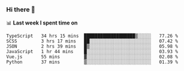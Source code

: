 ### Hi there 👋

<!--
**DBvc/DBvc** is a ✨ _special_ ✨ repository because its `README.md` (this file) appears on your GitHub profile.

Here are some ideas to get you started:

- 🔭 I’m currently working on ...
- 🌱 I’m currently learning ...
- 👯 I’m looking to collaborate on ...
- 🤔 I’m looking for help with ...
- 💬 Ask me about ...
- 📫 How to reach me: ...
- 😄 Pronouns: ...
- ⚡ Fun fact: ...
-->

📊 **Last week I spent time on**
<!--START_SECTION:waka-->

```text
TypeScript   34 hrs 15 mins  ███████████████████▒░░░░░   77.26 %
SCSS         3 hrs 17 mins   ██░░░░░░░░░░░░░░░░░░░░░░░   07.42 %
JSON         2 hrs 39 mins   █▒░░░░░░░░░░░░░░░░░░░░░░░   05.98 %
JavaScript   1 hr 44 mins    █░░░░░░░░░░░░░░░░░░░░░░░░   03.93 %
Vue.js       55 mins         ▓░░░░░░░░░░░░░░░░░░░░░░░░   02.08 %
Python       37 mins         ▒░░░░░░░░░░░░░░░░░░░░░░░░   01.39 %
```

<!--END_SECTION:waka-->
